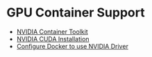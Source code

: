 # GPU Container Support

- [NVIDIA Container Toolkit](https://docs.nvidia.com/datacenter/cloud-native/container-toolkit/latest/install-guide.html)
- [NVIDIA CUDA Installation](https://docs.nvidia.com/cuda/cuda-installation-guide-linux)
- [Configure Docker to use NVIDIA Driver](https://github.com/ollama/ollama/blob/main/docs/docker.md#configure-docker-to-use-nvidia-driver)
